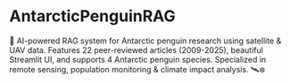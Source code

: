 # AntarcticPenguinRAG
🐧 AI-powered RAG system for Antarctic penguin research using satellite &amp; UAV data. Features 22 peer-reviewed articles (2009-2025), beautiful Streamlit UI, and supports 4 Antarctic penguin species. Specialized in remote sensing, population monitoring &amp; climate impact analysis. 🛰️❄️
